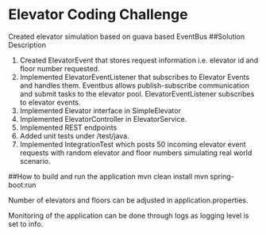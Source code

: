 # Elevator Coding Challenge
Created elevator simulation based on guava based EventBus
##Solution Description
1) Created ElevatorEvent that stores request information i.e. elevator id and floor number requested.
2) Implemented ElevatorEventListener that subscribes to Elevator Events and handles them.
Eventbus allows publish-subscribe communication and submit tasks to the elevator pool. 
ElevatorEventListener subscribes to elevator events.
3) Implemented Elevator interface in SimpleElevator
4) Implemented ElevatorController in ElevatorService.
5) Implemented REST endpoints
5) Added unit tests under /test/java.
6) Implemented IntegrationTest which posts 50 incoming elevator event requests with random elevator and floor numbers simulating real world scenario.

##How to build and run the application
mvn clean install
mvn spring-boot:run

Number of elevators and floors can be adjusted in application.properties.

Monitoring of the application can be done through logs as logging level is set to info.